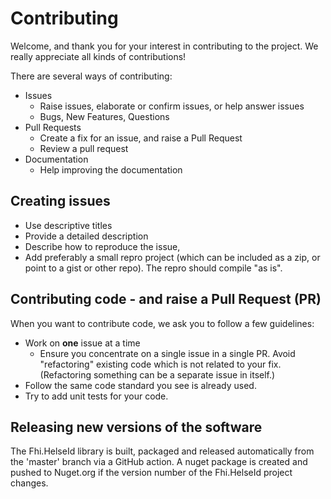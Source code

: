 # Contributing

Welcome, and thank you for your interest in contributing to the project.  We really appreciate all kinds of contributions!

There are several ways of contributing:

* Issues
    * Raise issues, elaborate or confirm issues, or help answer issues
    * Bugs, New Features, Questions
* Pull Requests
    * Create a fix for an issue, and raise a Pull Request
    * Review a pull request
* Documentation
    * Help improving the documentation

## Creating issues

* Use descriptive titles
* Provide a detailed description
* Describe how to reproduce the issue, 
* Add preferably a small repro project (which can be included as a zip, or point to a gist or other repo).  The repro should compile "as is".


## Contributing code - and raise a Pull Request (PR)

When you want to contribute code, we ask you to follow a few guidelines:

* Work on **one** issue at a time
    * Ensure you concentrate on a single issue in a single PR.  Avoid "refactoring" existing code which is not related to your fix.  (Refactoring something can be a separate issue in itself.)
* Follow the same code standard you see is already used.  
* Try to add unit tests for your code.

## Releasing new versions of the software

The Fhi.HelseId library is built, packaged and released automatically from the 'master' branch via a GitHub action.
A nuget package is created and pushed to Nuget.org if the version number of the Fhi.HelseId project changes.



    
